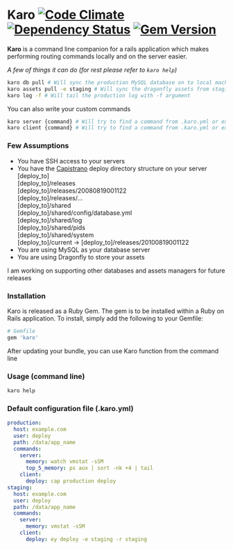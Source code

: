 # Karo [![Code Climate](https://codeclimate.com/github/rahult/karo.png)](https://codeclimate.com/github/rahult/karo) [![Dependency Status](https://gemnasium.com/rahult/karo.png)](https://gemnasium.com/rahult/karo) [![Gem Version](https://badge.fury.io/rb/karo.png)](http://badge.fury.io/rb/karo)

**Karo** is a command line companion for a rails application which makes performing routing commands locally and on the server easier.

*A few of things it can do (for rest please refer to ```karo help```)*

```bash
karo db pull # Will sync the production MySQL database on to local machine
karo assets pull -e staging # Will sync the dragonfly assets from staging on to the local machine
karo log -f # Will tail the production log with -f argument
```

You can also write your custom commands

```bash
karo server {command} # Will try to find a command from .karo.yml or execute the one provided on the server
karo client {command} # Will try to find a command from .karo.yml or execute the one provided on the client
```

### Few Assumptions

- You have SSH access to your servers
- You have the [Capistrano](https://github.com/capistrano/capistrano) deploy directory structure on your server  
  [deploy_to]  
  [deploy_to]/releases  
  [deploy_to]/releases/20080819001122  
  [deploy_to]/releases/...  
  [deploy_to]/shared  
  [deploy_to]/shared/config/database.yml  
  [deploy_to]/shared/log  
  [deploy_to]/shared/pids  
  [deploy_to]/shared/system  
  [deploy_to]/current -> [deploy_to]/releases/20100819001122  
- You are using MySQL as your database server
- You are using Dragonfly to store your assets

I am working on supporting other databases and assets managers for future releases

### Installation

Karo is released as a Ruby Gem. The gem is to be installed within a Ruby
on Rails application. To install, simply add the following to your Gemfile:

```ruby
# Gemfile
gem 'karo'
```

After updating your bundle, you can use Karo function from the command line

### Usage (command line)

```bash
karo help
```

### Default configuration file (.karo.yml)

```yml
production:
  host: example.com
  user: deploy
  path: /data/app_name
  commands:
    server:
      memory: watch vmstat -sSM
      top_5_memory: ps aux | sort -nk +4 | tail
    client:
      deploy: cap production deploy
staging:
  host: example.com
  user: deploy
  path: /data/app_name
  commands:
    server:
      memory: vmstat -sSM
    client:
      deploy: ey deploy -e staging -r staging
```
